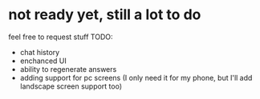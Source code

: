 # not ready yet, still a lot to do
feel free to request stuff
TODO:
- chat history
- enchanced UI
- ability to regenerate answers
- adding support for pc screens (I only need it for my phone, but I'll add landscape screen support too)